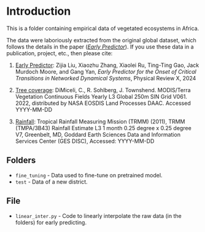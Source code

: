 # Introduction
This is a folder containing empirical data of vegetated ecosystems in Africa.

The data were laboriously extracted from the original global dataset, which follows the details in the paper ([_Early Predictor_](https://journals.aps.org/prx/accepted/e2075Kb9Zde1860517e53a2509870f0dbc868ad39)). 
If you use these data in a publication, project, etc., then please cite:

1. [Early Predictor](https://journals.aps.org/prx/accepted/e2075Kb9Zde1860517e53a2509870f0dbc868ad39): Zijia Liu, Xiaozhu Zhang, Xiaolei Ru, Ting-Ting Gao, Jack Murdoch Moore, and Gang Yan, _Early Predictor for the Onset of Critical Transitions in Networked Dynamical Systems_, Physical Review X, 2024

2. [Tree coverage](https://doi.org/10.5067/MODIS/MOD44B.061): DiMiceli, C., R. Sohlberg, J. Townshend. MODIS/Terra Vegetation Continuous Fields Yearly L3 Global 250m SIN Grid V061. 2022, distributed by NASA EOSDIS Land Processes DAAC. Accessed YYYY-MM-DD

3. [Rainfall](https://doi.org/10.5067/TRMM/TMPA/MONTH/7): Tropical Rainfall Measuring Mission (TRMM) (2011), TRMM (TMPA/3B43) Rainfall Estimate L3 1 month 0.25 degree x 0.25 degree V7, Greenbelt, MD, Goddard Earth Sciences Data and Information Services Center (GES DISC), Accessed: YYYY-MM-DD

## Folders
+ `fine_tuning` - Data used to fine-tune on pretrained model.
+ `test` - Data of a new district.

## File
+ `linear_inter.py` - Code to linearly interpolate the raw data (in the folders) for early predicting.
